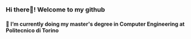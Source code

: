 ### Hi there👋! Welcome to my github

#### 🔭 I’m currently doing my master's degree in Computer Engineering at Politecnico di Torino
